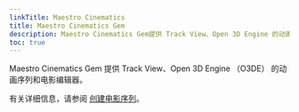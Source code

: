 ```yaml
---
linkTitle: Maestro Cinematics
title: Maestro Cinematics Gem
description: Maestro Cinematics Gem提供 Track View、Open 3D Engine 的动画序列和电影编辑器。
toc: true
---
```



Maestro Cinematics Gem 提供 Track View、Open 3D Engine （O3DE） 的动画序列和电影编辑器。

有关详细信息，请参阅 [创建电影序列](/docs/user-guide/visualization/cinematics)。
